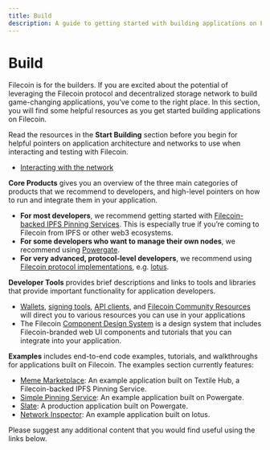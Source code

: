```yaml
---
title: Build
description: A guide to getting started with building applications on Filecoin.
---
```


# Build

Filecoin is for the builders. If you are excited about the potential of leveraging the Filecoin protocol and decentralized storage network to build game-changing applications, you’ve come to the right place. In this section, you will find some helpful resources as you get started building applications on Filecoin.

Read the resources in the **Start Building** section before you begin for helpful pointers on application architecture and networks to use when interacting and testing with Filecoin.

- [Interacting with the network](./interacting-with-the-network.md)

**Core Products** gives you an overview of the three main categories of products that we recommend to developers, and high-level pointers on how to run and integrate them in your application.

- **For most developers**, we recommend getting started with [Filecoin-backed IPFS Pinning Services](../tools/filecoin-backed-pinning.md). This is especially true if you’re coming to Filecoin from IPFS or other web3 ecosystems.
- **For some developers who want to manage their own nodes**, we recommend using [Powergate](../tools/powergate.md).
- **For very advanced, protocol-level developers**, we recommend using [Filecoin protocol implementations](./implementations.md), e.g. [lotus](https://lotu.sh).

**Developer Tools** provides brief descriptions and links to tools and libraries that provide important functionality for application developers.

- [Wallets](../tools/wallets), [signing tools](../tools/signing-libraries), [API clients](../tools/api-clients), and [Filecoin Community Resources](https://github.com/filecoin-project/docs/wiki#community-resources) will direct you to various resources you can use in your applications
- The Filecoin [Component Design System](http://filecoin.onrender.com/) is a design system that includes Filecoin-branded web UI components and tutorials that you can integrate into your application.

**Examples** includes end-to-end code examples, tutorials, and walkthroughs for applications built on Filecoin. The examples section currently features:

- [Meme Marketplace](../examples/meme-marketplace/overview.md): An example application built on Textile Hub, a Filecoin-backed IPFS Pinning Service.
- [Simple Pinning Service](../examples/simple-pinning-service/overview.md): An example application built on Powergate.
- [Slate](../examples/slate/overview.md): A production application built on Powergate.
- [Network Inspector](../examples/network-inspector/overview.md): An example application built on lotus.

Please suggest any additional content that you would find useful using the links below.
